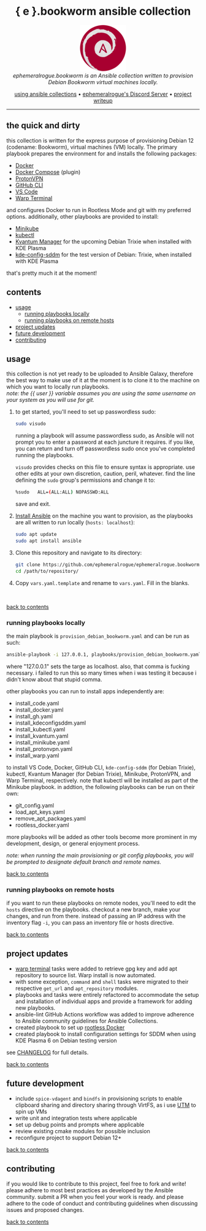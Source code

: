 <h1 align="center">{ e }.bookworm ansible collection</h1>

<p align="center">
  <img src="../assets/e.bookworm-emblem.png" alt="ephemeralrogue.bookworm-emblem" width="120px" height="120px"/>
  <br>
  <i>ephemeralrogue.bookworm is an Ansible collection written to provision
    <br> Debian Bookworm virtual machines locally.</i>
  <br>
</p>

<p align="center">
  <a href="https://docs.ansible.com/ansible/latest/collections_guide/index.html">
  using ansible collections</a>
  •
  <a href="https://discord.gg/nh7mqGEfbw">ephemeralrogue's Discord Server</a>
  •
  <a href="https://blog.ephemeralrogue.xyz/detour-through-ansible#heading-ephemeralroguebookworm">project writeup</a>
  <br>
</p>
<hr>

## the quick and dirty

this collection is written for the express purpose of provisioning Debian 
12 (codename: Bookworm), virtual machines (VM) locally. The primary playbook 
prepares the environment for and installs the following packages:

- [Docker](https://docs.docker.com/engine/)
- [Docker Compose](https://docs.docker.com/compose/) (plugin)
- [ProtonVPN](https://protonvpn.com/)
- [GitHub CLI](https://cli.github.com/)
- [VS Code](https://code.visualstudio.com/)
- [Warp Terminal](warp.dev)

and configures Docker to run in Rootless Mode and git with my preferred 
options. additionally, other playbooks are provided to install:

- [Minikube](https://minikube.sigs.k8s.io/docs/)
- [kubectl](https://kubernetes.io/docs/reference/kubectl/kubectl/)
- [Kvantum Manager](https://github.com/tsujan/Kvantum/tree/master/Kvantum) 
  for the upcoming Debian Trixie when installed with KDE Plasma
- [kde-config-sddm](https://packages.debian.org/experimental/kde-config-sddm) 
  for the test version of Debian: Trixie, when installed with KDE Plasma

that's pretty much it at the moment!

<a id="contents"></a>
## contents

- [usage](#usage)
  - [running playbooks locally](#usage_local)
  - [running playbooks on remote hosts](#usage_remote)
- [project updates](#updates)
- [future development](#future_dev)
- [contributing](#contributing)

<a id="usage"></a>
## usage

this collection is not yet ready to be uploaded to Ansible Galaxy, therefore 
the best way to make use of it at the moment is to clone it to the machine 
on which you want to locally run playbooks.  
*note: the {{ user }} variable assumes you are using the same username on 
your system as you will use for git.*

1. to get started, you'll need to set up passwordless sudo:

    ```sh
    sudo visudo
    ```

    running a playbook will assume passwordless sudo, as Ansible will not 
    prompt you to enter a password at each juncture it requires. if you like, 
    you can return and turn off passwordless sudo once you've completed 
    running the playbooks.  

    `visudo` provides checks on this file to ensure syntax is appropriate. use 
    other edits at your own discretion, caution, peril, whatever. find the 
    line defining the `sudo` group's permissions and change it to:

    ```sh
    %sudo   ALL=(ALL:ALL) NOPASSWD:ALL
    ```

    save and exit.
    
2. [Install Ansible](https://docs.ansible.com/ansible/latest/installation_guide/index.html) 
    on the machine you want to provision, as the playbooks are all written to 
    run locally (`hosts: localhost`):

    ```sh
    sudo apt update
    sudo apt install ansible
    ```

3. Clone this repository and navigate to its directory:

    ```sh
    git clone https://github.com/ephemeralrogue/ephemeralrogue.bookworm.git
    cd /path/to/repository/
    ```

4. Copy `vars.yaml.template` and rename to `vars.yaml`. Fill in the blanks.  
<br>

[back to contents](#contents)

<a id="usage_local"></a>
### running playbooks locally

the main playbook is `provision_debian_bookworm.yaml` and can be run as such:
```bash
ansible-playbook -i 127.0.0.1, playbooks/provision_debian_bookworm.yaml
```
where "127.0.0.1" sets the targe as localhost. also, that comma is 
fucking necessary. i failed to run this so many times when i was testing it 
because i didn't know about that stupid comma.

other playbooks you can run to install apps independently are:

- install_code.yaml
- install_docker.yaml
- install_gh.yaml
- install_kdeconfigsddm.yaml
- install_kubectl.yaml
- install_kvantum.yaml
- install_minikube.yaml
- install_protonvpn.yaml
- install_warp.yaml

to install VS Code, Docker, GitHub CLI, `kde-config-sddm` (for Debian Trixie), 
kubectl, Kvantum Manager (for Debian Trixie), Minikube, ProtonVPN, and Warp 
Terminal, respectively. note that kubectl will be installed as part of the 
Minikube playbook. in addtion, the following playbooks can be run on their own:

- git_config.yaml
- load_apt_keys.yaml
- remove_apt_packages.yaml
- rootless_docker.yaml

more playbooks will be added as other tools become more prominent in my 
development, design, or general enjoyment process.

*note: when running the main provisioning or git config playbooks, you will 
be prompted to designate default branch and remote names.*

[back to contents](#contents)

<a id="usage_remote"></a>
### running playbooks on remote hosts

if you want to run these playbooks on remote nodes, you'll need to edit 
the `hosts` directive on the playbooks. checkout a new branch, make your 
changes, and run from there. instead of passing an IP address with the 
inventory flag `-i`, you can pass an inventory file or hosts directive.

[back to contents](#contents)

<a id="updates"></a>
## project updates

- [warp terminal](https://www.warp.dev/) tasks were added to retrieve gpg 
  key and add apt repository to source list. Warp install is now automated.
- with some exception, `command` and `shell` tasks were migrated to their 
  respective `get_url` and `apt_repository` modules.
- playbooks and tasks were entirely refactored to accommodate the setup and 
  installation of individual apps and provide a framework for adding new 
  playbooks.
- ansible-lint GitHub Actions workflow was added to improve adherence to 
  Ansible community guidelines for Ansible Collections.
- created playbook to set up [rootless Docker](https://docs.docker.com/engine/security/rootless/)
- created playbook to install configuration settings for SDDM when using KDE
  Plasma 6 on Debian testing version

see [CHANGELOG](./CHANGELOG.md) for full details.

[back to contents](#contents)

<a id="future_dev"></a>
## future development

- include `spice-vdagent` and `bindfs` in provisioning scripts to enable 
  clipboard sharing and directory sharing through VirtFS, as i use 
  [UTM](https://getutm.app/) to spin up VMs
- write unit and integration tests where applicable
- set up debug points and prompts where applicable
- review existing cmake modules for possible inclusion
- reconfigure project to support Debian 12+

[back to contents](#contents)

<a id="contributing"></a>
## contributing

if you would like to contribute to this project, feel free to fork and write! 
please adhere to most best practices as developed by the Ansible community. 
submit a PR when you feel your work is ready. and please adhere to the code of 
conduct and contributing guidelines when discussing issues and proposed 
changes.

[back to contents](#contents)